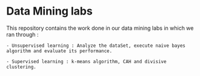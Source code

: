 # Data Mining labs

This repository contains the work done in our data mining labs in which we ran through : 
    
    - Unsupervised learning : Analyze the dataSet, execute naive bayes algorithm and evaluate its performance.
    
    - Supervised learning : k-means algorithm, CAH and divisive clustering.
